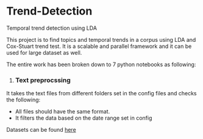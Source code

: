 # Trend-Detection
Temporal trend detection using LDA

This project is to find topics and temporal trends in a corpus using LDA and Cox-Stuart trend test. It is a scalable and parallel framework and it can be used for large dataset as well. 

The entire work has been broken down to 7 python notebooks as following:

1. ### Text preprocssing ###

It takes the text files from different folders set in the config files and checks the following:
  * All files should have the same format.
  * It filters the data based on the date range set in config
  



Datasets can be found [here](https://drive.google.com/open?id=1q8Dvm-54CgLj-bmVxD6i1hvRT_WhYhpV)
